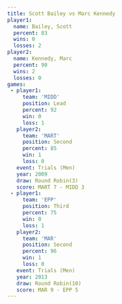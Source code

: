 ```yaml
---
title: Scott Bailey vs Marc Kennedy
player1:             
  name: Bailey, Scott
  percent: 83        
  wins: 0            
  losses: 2          
player2:             
  name: Kennedy, Marc
  percent: 90        
  wins: 2            
  losses: 0          
games:
 - player1:        
     team: 'MIDD'  
     position: Lead
     percent: 92   
     win: 0        
     loss: 1       
   player2:          
     team: 'MART'    
     position: Second
     percent: 85     
     win: 1          
     loss: 0         
   event: Trials (Men)   
   year: 2009            
   draw: Round Robin(3)  
   score: MART 7 - MIDD 3
 - player1:         
     team: 'EPP'    
     position: Third
     percent: 75    
     win: 0         
     loss: 1        
   player2:          
     team: 'MAR'     
     position: Second
     percent: 96     
     win: 1          
     loss: 0         
   event: Trials (Men)  
   year: 2013           
   draw: Round Robin(10)
   score: MAR 9 - EPP 5 
---
```

